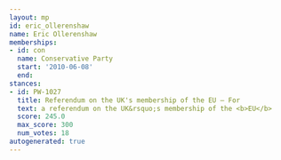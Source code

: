 ```yaml
---
layout: mp
id: eric_ollerenshaw
name: Eric Ollerenshaw
memberships:
- id: con
  name: Conservative Party
  start: '2010-06-08'
  end: 
stances:
- id: PW-1027
  title: Referendum on the UK's membership of the EU — For
  text: a referendum on the UK&rsquo;s membership of the <b>EU</b>
  score: 245.0
  max_score: 300
  num_votes: 18
autogenerated: true
---
```

